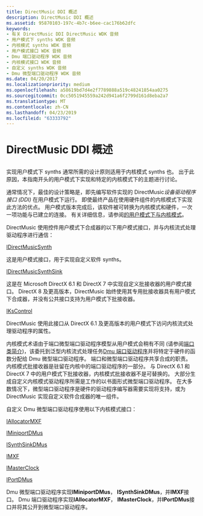 ```yaml
---
title: DirectMusic DDI 概述
description: DirectMusic DDI 概述
ms.assetid: 95870103-197c-4b7c-b6ee-cac176b62dfc
keywords:
- 有关 DirectMusic DDI DirectMusic WDK 音频
- 用户模式下 synths WDK 音频
- 内核模式 synths WDK 音频
- 用户模式接口 WDK 音频
- Dmu 端口驱动程序 WDK 音频
- 内核模式接口 WDK 音频
- 自定义 synths WDK 音频
- Dmu 微型端口驱动程序 WDK 音频
ms.date: 04/20/2017
ms.localizationpriority: medium
ms.openlocfilehash: a58619bd7d4e2f7789888a519c48241854aa0275
ms.sourcegitcommit: 0cc5051945559a242d941a6f2799d161d8eba2a7
ms.translationtype: MT
ms.contentlocale: zh-CN
ms.lasthandoff: 04/23/2019
ms.locfileid: "63333792"
---
```

# <a name="directmusic-ddi-overview"></a>DirectMusic DDI 概述


## <span id="directmusic_ddi_overview"></span><span id="DIRECTMUSIC_DDI_OVERVIEW"></span>


实现用户模式下 synths 通常所需的设计原则适用于内核模式 synths 也。 出于此原因，本指南开头的用户模式下实现和特定的内核模式下的主题进行讨论。

通常情况下，最佳的设计策略是，即先编写软件实现的 DirectMusic*设备驱动程序接口 (DDI)* 在用户模式下运行。 即使最终产品在使用硬件组件的内核模式下实现此方法的优点。 用户模式版本完成后，该软件被可转换为内核模式和硬件，一次一项功能与已建立的连接。 有关详细信息，请参阅[的用户模式下与内核模式](user-mode-versus-kernel-mode.md)。

DirectMusic 使用控件用户模式下合成器的以下用户模式接口，并与内核流式处理驱动程序进行通信：

[IDirectMusicSynth](https://msdn.microsoft.com/library/windows/hardware/ff536519)

这是用户模式接口，用于实现自定义软件 synths。

[IDirectMusicSynthSink](https://msdn.microsoft.com/library/windows/hardware/ff536520)

这是在 Microsoft DirectX 6.1 和 DirectX 7 中实现自定义批接收器的用户模式接口。 DirectX 8 及更高版本，DirectMusic 始终使用其专用批接收器具有用户模式下合成器，并没有公共接口支持为用户模式下批接收器。

[IKsControl](https://msdn.microsoft.com/library/windows/hardware/ff559766)

DirectMusic 使用此接口从 DirectX 6.1 及更高版本的用户模式下访问内核流式处理驱动程序的属性。

内核模式术语由于端口微型端口驱动程序模型从用户模式会稍有不同 (请参阅[端口类简介](introduction-to-port-class.md))，该委托到泛型内核流式处理任务[Dmu 端口驱动程序](dmus-port-driver.md)并将特定于硬件的函数分配给 Dmu 微型端口驱动程序。 端口和微型端口驱动程序共享合成的职责。 内核模式批接收器是驻留在内核中的端口驱动程序的一部分。 与 DirectX 6.1 和 DirectX 7 中的用户模式下批接收器，内核模式批接收器不是可替换的。 大部分生成自定义内核模式驱动程序所需是工作的以书面形式微型端口驱动程序。 在大多数情况下，微型端口驱动程序是硬件的驱动程序编写器需要实现将支持，或为 DirectMusic 实现自定义软件合成器的唯一组件。

自定义 Dmu 微型端口驱动程序使用以下内核模式接口：

[IAllocatorMXF](https://msdn.microsoft.com/library/windows/hardware/ff536491)

[IMiniportDMus](https://msdn.microsoft.com/library/windows/hardware/ff536699)

[ISynthSinkDMus](https://msdn.microsoft.com/library/windows/hardware/ff537011)

[IMXF](https://msdn.microsoft.com/library/windows/hardware/ff536782)

[IMasterClock](https://msdn.microsoft.com/library/windows/hardware/ff536696)

[IPortDMus](https://msdn.microsoft.com/library/windows/hardware/ff536879)

Dmu 微型端口驱动程序实现**IMiniportDMus**， **ISynthSinkDMus**，并**IMXF**接口。 Dmu 端口驱动程序实现**IAllocatorMXF**， **IMasterClock**，并**IPortDMus**接口并将其公开到微型端口驱动程序。

 

 




